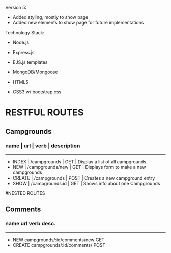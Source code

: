 Version 5: 
* Added styling, mostly to show page
* Added new elements to show page for future implementations


Technology Stack:

* Node.js
* Express.js
* EJS.js templates
* MongoDB/Mongoose

* HTML5
* CSS3 w/ bootstrap.css

# RESTFUL ROUTES

## Campgrounds
### name |   url             |  verb  |   description                             
----------------------------------------------------------------------------------
* INDEX  |  /campgrounds      |  GET   |   Display a list of all campgrounds
* NEW    |  /campgrounds/new  |  GET   |   Displays form to make a new campgrounds
* CREATE |  /campgrounds      |  POST  |   Creates a new campground entry
* SHOW   |  /campgrounds:id   |  GET   |   Shows info about one Campgrounds


#NESTED ROUTES

## Comments
### name      url         verb            desc.
----------------------------------------------------------------------------------
* NEW     campgrounds/:id/comments/new    GET
* CREATE  campgrounds/:id/comments/       POST
